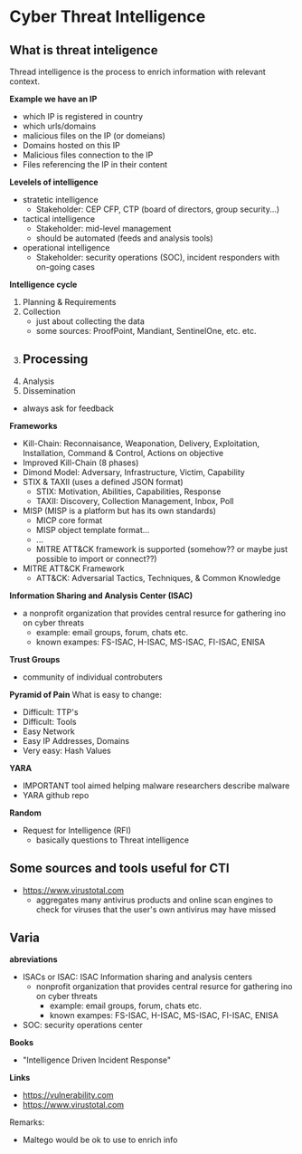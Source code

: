 # Cyber Threat Intelligence

## What is threat inteligence
Thread intelligence is the process to enrich information with relevant context.


**Example we have an IP**
- which IP is registered in country
- which urls/domains
- malicious files on the IP (or domeians)
- Domains hosted on this IP
- Malicious files connection to the IP
- Files referencing the IP in their content



**Levelels of intelligence**
- stratetic intelligence
    - Stakeholder: CEP CFP, CTP (board of directors, group security...)
- tactical intelligence
    - Stakeholder: mid-level management
    - should be automated  (feeds and analysis tools)
- operational intelligence
    - Stakeholder: security operations (SOC), incident responders with on-going cases

**Intelligence cycle**
1. Planning & Requirements
2. Collection
    - just about collecting the data
    - some sources: ProofPoint, Mandiant, SentinelOne, etc. etc.
3. Processing
    - 
4. Analysis
5. Dissemination
- always ask for feedback


**Frameworks**
- Kill-Chain: Reconnaisance, Weaponation, Delivery, Exploitation, Installation, Command & Control, Actions on objective
- Improved Kill-Chain (8 phases)
- Dimond Model: Adversary, Infrastructure, Victim, Capability
- STIX & TAXII  (uses a defined JSON format)
    - STIX: Motivation, Abilities, Capabilities, Response
    - TAXII: Discovery, Collection Management, Inbox, Poll
- MISP (MISP is a platform but has its own standards)
    - MICP core format
    - MISP object template format...
    - ...
    - MITRE ATT&CK framework is supported (somehow?? or maybe just possible to import or connect??)
- MITRE ATT&CK Framework
    - ATT&CK: Adversarial Tactics, Techniques, & Common Knowledge


**Information Sharing and Analysis Center (ISAC)**
- a nonprofit organization that provides central resurce for gathering ino on cyber threats
    - example: email groups, forum, chats etc.
    - known exampes: FS-ISAC, H-ISAC, MS-ISAC, FI-ISAC, ENISA

**Trust Groups**
- community of individual controbuters


**Pyramid of Pain**
What is easy to change:
- Difficult: TTP's
- Difficult: Tools
- Easy Network
- Easy IP Addresses, Domains
- Very easy: Hash Values



**YARA** 
- IMPORTANT tool aimed helping malware researchers describe malware
- YARA github repo


**Random**
- Request for Intelligence (RFI)
    - basically questions to Threat intelligence


## Some sources and tools useful for CTI

- https://www.virustotal.com
    - aggregates many antivirus products and online scan engines to check for viruses that the user's own antivirus may have missed




## Varia

**abreviations**
- ISACs or ISAC: ISAC Information sharing and analysis centers
    - nonprofit organization that provides central resurce for gathering ino on cyber threats
        - example: email groups, forum, chats etc.
        - known exampes: FS-ISAC, H-ISAC, MS-ISAC, FI-ISAC, ENISA
- SOC: security operations center

**Books**
- "Intelligence Driven Incident Response"

**Links**
- https://vulnerability.com
- https://www.virustotal.com


Remarks: 
- Maltego would be ok to use to enrich info

